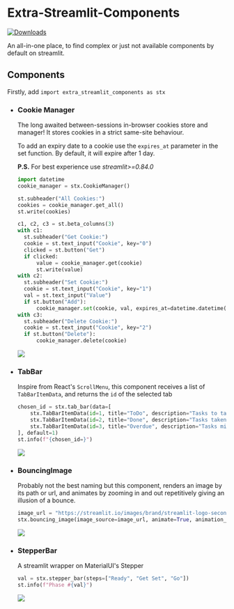 # Extra-Streamlit-Components

[![Downloads](https://pepy.tech/badge/extra-streamlit-components)](https://pepy.tech/project/extra-streamlit-components)

An all-in-one place, to find complex or just not available components by default on streamlit.

## Components

Firstly, add `import extra_streamlit_components as stx`

- ### Cookie Manager
  The long awaited between-sessions in-browser cookies store and manager! It stores cookies in a strict same-site behaviour. 

  To add an expiry date to a cookie use the `expires_at` parameter in the set function. By default, it will expire after 1 day.
  
  **P.S.** For best experience use _streamlit>=0.84.0_
    ```python
    import datetime
    cookie_manager = stx.CookieManager()

    st.subheader("All Cookies:")
    cookies = cookie_manager.get_all()
    st.write(cookies)
 
    c1, c2, c3 = st.beta_columns(3)
    with c1:
      st.subheader("Get Cookie:")
      cookie = st.text_input("Cookie", key="0")
      clicked = st.button("Get")
      if clicked:
          value = cookie_manager.get(cookie)
          st.write(value)
    with c2:
      st.subheader("Set Cookie:")
      cookie = st.text_input("Cookie", key="1")
      val = st.text_input("Value")
      if st.button("Add"):
          cookie_manager.set(cookie, val, expires_at=datetime.datetime(year=2022, month=2, day=2))
    with c3:
      st.subheader("Delete Cookie:")
      cookie = st.text_input("Cookie", key="2")
      if st.button("Delete"):
          cookie_manager.delete(cookie)
    ```

  ![](Demo_Assets/cookie_manager.gif)

- ### TabBar
  Inspire from React's `ScrollMenu`, this component receives a list of `TabBarItemData`, and returns the `id` of the
  selected tab
  ```python
  chosen_id = stx.tab_bar(data=[
      stx.TabBarItemData(id=1, title="ToDo", description="Tasks to take care of"),
      stx.TabBarItemData(id=2, title="Done", description="Tasks taken care of"),
      stx.TabBarItemData(id=3, title="Overdue", description="Tasks missed out"),
  ], default=1)
  st.info(f"{chosen_id=}")
  ```

  ![](Demo_Assets/tab_bar.gif)


- ### BouncingImage
  Probably not the best naming but this component, renders an image by its path or url, and animates by zooming in and
  out repetitively giving an illusion of a bounce.

  ```python
  image_url = "https://streamlit.io/images/brand/streamlit-logo-secondary-colormark-darktext.svg"
  stx.bouncing_image(image_source=image_url, animate=True, animation_time=1500, height=200, width=600)
  ```
  ![](Demo_Assets/bouncing_images.gif)

- ### StepperBar
  A streamlit wrapper on MaterialUI's Stepper

  ```python
  val = stx.stepper_bar(steps=["Ready", "Get Set", "Go"])
  st.info(f"Phase #{val}")
  ```
  ![](Demo_Assets/stepper_bar_demo.gif)
